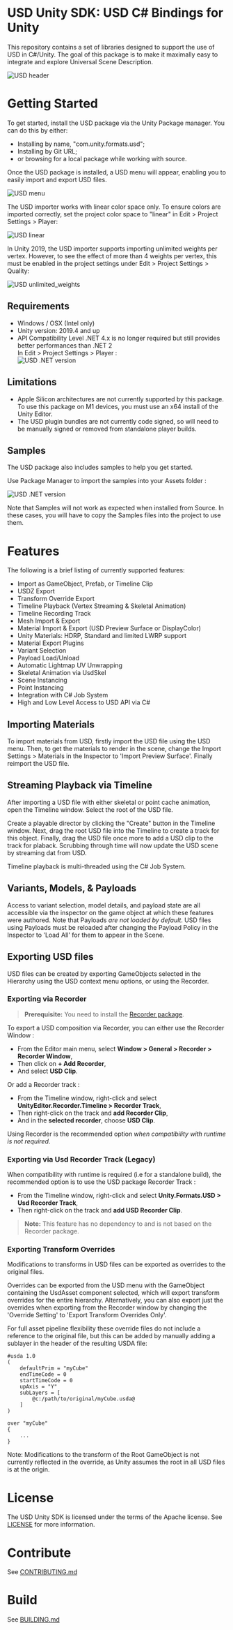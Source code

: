 # USD Unity SDK: USD C# Bindings for Unity

This repository contains a set of libraries designed to support the use of
USD in C#/Unity. The goal of this package is to make it maximally easy to
integrate and explore Universal Scene Description.

![USD header](Images/USD_header.png)

# Getting Started

To get started, install the USD package via the Unity Package manager. You can do this by either:
* Installing by name, "com.unity.formats.usd";
* Installing by Git URL;
* or browsing for a local package while working with
source.

Once the USD package is installed, a USD menu will appear, enabling you to
easily import and export USD files.

![USD menu](Images/USD_menu.png)

The USD importer works with linear color space only. To ensure colors are imported correctly,
set the project color space to "linear" in Edit > Project Settings > Player:

![USD linear](Images/USD_linear.png)

In Unity 2019, the USD importer supports importing unlimited weights per vertex. However,
to see the effect of more than 4 weights per vertex, this must be enabled in the project
settings under Edit > Project Settings > Quality:

![USD unlimited_weights](Images/USD_unlimited_weights.png)

## Requirements

* Windows / OSX (Intel only)
* Unity version: 2019.4 and up
* API Compatibility Level .NET 4.x is no longer required but still provides better performances than .NET 2   
   In Edit > Project Settings > Player :   
    ![USD .NET version](Images/USD_.NET_version.png)

## Limitations

* Apple Silicon architectures are not currently supported by this package. To use this package on M1 devices, you must use an x64 install of the Unity Editor.
* The USD plugin bundles are not currently code signed, so will need to be manually signed or removed from standalone player builds.

## Samples

The USD package also includes samples to help you get started.

Use Package Manager to import the samples into your Assets folder :

![USD .NET version](Images/USD_samples_import.png)

Note that Samples will not work as expected when installed from Source. In these cases, you will have to copy the Samples files into the project to use them.

# Features

The following is a brief listing of currently supported features:

 * Import as GameObject, Prefab, or Timeline Clip
 * USDZ Export
 * Transform Override Export
 * Timeline Playback (Vertex Streaming & Skeletal Animation)
 * Timeline Recording Track
 * Mesh Import & Export
 * Material Import & Export (USD Preview Surface or DisplayColor)
 * Unity Materials: HDRP, Standard and limited LWRP support
 * Material Export Plugins
 * Variant Selection
 * Payload Load/Unload
 * Automatic Lightmap UV Unwrapping
 * Skeletal Animation via UsdSkel
 * Scene Instancing
 * Point Instancing
 * Integration with C# Job System
 * High and Low Level Access to USD API via C#

## Importing Materials

To import materials from USD, firstly import the USD file using the USD menu. Then, to get the materials to render in the scene, change the Import Settings > Materials in the Inspector to 'Import Preview Surface'. Finally reimport the USD file.

## Streaming Playback via Timeline

After importing a USD file with either skeletal or point cache animation, open
the Timeline window. Select the root of the USD file.

Create a playable director by clicking the "Create" button in the Timeline window.
Next, drag the root USD file into the Timeline to create a track for this object.
Finally, drag the USD file once more to add a USD clip to the track for plaback.
Scrubbing through time will now update the USD scene by streaming dat from USD.

Timeline playback is multi-threaded using the C# Job System.

## Variants, Models, & Payloads

Access to variant selection, model details, and payload state are all accessible via
the inspector on the game object at which these features were authored. Note that Payloads *are not loaded by default*. USD files using Payloads must be reloaded after changing the Payload Policy in the Inspector to 'Load All' for them to appear in the Scene. 

## Exporting USD files

USD files can be created by exporting GameObjects selected in the Hierarchy using the USD context menu options, or using the Recorder.

### Exporting via Recorder

> **Prerequisite:** You need to install the [Recorder package](https://docs.unity3d.com/Packages/com.unity.recorder@latest/index.html).

To export a USD composition via Recorder, you can either use the Recorder Window :
* From the Editor main menu, select **Window > General > Recorder > Recorder Window**,
* Then click on **+ Add Recorder**,
* And select **USD Clip**.

Or add a Recorder track :
* From the Timeline window, right-click and select **UnityEditor.Recorder.Timeline > Recorder Track**,
* Then right-click on the track and **add Recorder Clip**,
* And in the **selected recorder**, choose **USD Clip**.

Using Recorder is the recommended option *when compatibility with runtime is not required*.

### Exporting via Usd Recorder Track (Legacy)

When compatibility with runtime is required (i.e for a standalone build), the recommended option is to use the USD package Recorder Track :
* From the Timeline window, right-click and select **Unity.Formats.USD > Usd Recorder Track**,
* Then right-click on the track and **add USD Recorder Clip**.

>  **Note:** This feature has no dependency to and is not based on the Recorder package.

### Exporting Transform Overrides

Modifications to transforms in USD files can be exported as overrides to the original files. 

Overrides can be exported from the USD menu with the GameObject containing the UsdAsset component selected, which will export transform overrides for the entire hierarchy. Alternatively, you can also export just the overrides when exporting from the Recorder window by changing the 'Override Setting' to 'Export Transform Overrides Only'.

For full asset pipeline flexibility these override files do not include a reference to the original file, but this can be added by manually adding a sublayer in the header of the resulting USDA file:

```
#usda 1.0
(
    defaultPrim = "myCube"
    endTimeCode = 0
    startTimeCode = 0
    upAxis = "Y"
    subLayers = [
        @c:/path/to/original/myCube.usda@
    ]
)

over "myCube"
{
    ...
}
```

Note: Modifications to the transform of the Root GameObject is not currently reflected in the override, as Unity assumes the root in all USD files is at the origin.

# License

The USD Unity SDK is licensed under the terms of the Apache
license. See [LICENSE](LICENSE) for more information.

# Contribute
See [CONTRIBUTING.md](CONTRIBUTING.md)

# Build
See [BUILDING.md](BUILDING.md)
